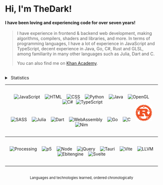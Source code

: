 # Hi, I'm TheDark!
#### I have been loving and experiencing code for over seven years!
> I have experience in frontend & backend web development, making algorithms, compilers, shaders and libraries, and more. In terms of programming languages, I have a lot of experience in JavaScript and TypeScript, decent experience in Java, Go, C#, Rust and GLSL, among familiarity in many other languages such as Julia, Dart and C.
>
> You can also find me on <a href="https://www.khanacademy.org/profile/OnlyTheDark/projects">Khan Academy</a>.

<br />

<details>
<summary>&nbsp;Statistics</summary>

<div align="center">
    <div>
        <a href="https://github.com/anuraghazra/github-readme-stats#github-stats-card">
            <img src="https://github-readme-stats.vercel.app/api?username=99thedark&theme=tokyonight&show_icons=true" />
        </a>
        <br><br>
        <a href="https://git.io/streak-stats">
            <img src="https://streak-stats.demolab.com?user=99thedark&theme=tokyonight" />
        </a>
        <br><br>
        <a href="https://github.com/anuraghazra/github-readme-stats#top-languages-card">
            <img src="https://github-readme-stats-chi-pink-59.vercel.app/api/top-langs/?username=99thedark&theme=tokyonight&layout=compact&langs_count=20&exclude_repo=Hello-World&hide=markdown" />
        </a>
        <br><br>
        <a href="https://github.com/Ashutosh00710/github-readme-activity-graph">
            <img src="https://github-readme-activity-graph.vercel.app/graph?username=99thedark&theme=tokyo-night" />
        </a>
    </div>
</div>

<br />

</details>

<hr />

<br />

<div align="center">
    <div align="center">
        <img alt="JavaScript" src="https://cdn.jsdelivr.net/gh/devicons/devicon/icons/javascript/javascript-original.svg" height="55px" hspace="6px" />
        <img alt="HTML" src="https://cdn.jsdelivr.net/gh/devicons/devicon/icons/html5/html5-original.svg" height="55px" hspace="6px" />
        <img alt="CSS" src="https://cdn.cdnlogo.com/logos/c/18/css.svg" height="55px" hspace="6px" />
        <img alt="Python" src="https://cdn.jsdelivr.net/gh/devicons/devicon/icons/python/python-original.svg" height="55px" hspace="6px" />
        <img alt="Java" src="https://cdn.jsdelivr.net/gh/devicons/devicon/icons/java/java-original.svg" height="55px" hspace="6px" />
        <img alt="OpenGL" src="https://cdn.jsdelivr.net/gh/devicons/devicon@latest/icons/opengl/opengl-plain.svg" height="55px" hspace="6px" />
        <img alt="C#" src="https://cdn.jsdelivr.net/gh/devicons/devicon/icons/csharp/csharp-original.svg" height="55px" hspace="6px" />
        <img alt="TypeScript" src="https://cdn.jsdelivr.net/gh/devicons/devicon/icons/typescript/typescript-original.svg" height="55px" />
    </div>
    <div align="center">
        <img alt="SASS" src="https://cdn.jsdelivr.net/gh/devicons/devicon/icons/sass/sass-original.svg" height="55px" hspace="6px" />
        <img alt="Julia" src="https://cdn.jsdelivr.net/gh/devicons/devicon/icons/julia/julia-original.svg" height="55px" hspace="6px" />
        <img alt="Dart" src="https://cdn.jsdelivr.net/gh/devicons/devicon/icons/dart/dart-original.svg" height="55px" hspace="6px" />
        <img alt="WebAssembly" src="https://upload.wikimedia.org/wikipedia/commons/thumb/1/1f/WebAssembly_Logo.svg/2048px-WebAssembly_Logo.svg.png" height="55px" hspace="6px" />
        <img alt="Go" src="https://cdn.jsdelivr.net/gh/devicons/devicon/icons/go/go-original.svg" height="55px" hspace="6px" />
        <img alt="C" src="https://cdn.jsdelivr.net/gh/devicons/devicon/icons/c/c-original.svg" height="55px" hspace="6px" />
        <img alt="Rust" src="https://raw.githubusercontent.com/99TheDark/99TheDark/ada7fe76b527d83164dd85c0e6d3915341f05b90/rust.svg" height="55px" hspace="6px" />
        <img alt="Nim" src="https://cdn.jsdelivr.net/gh/devicons/devicon/icons/nim/nim-original.svg" height="55px" hspace="6px" />
    </div>
    <!-- <img alt="SQL" src="https://static-00.iconduck.com/assets.00/sql-database-generic-icon-380x512-ez505zus.png" height="55px" hspace="6px" /> -->
    <!-- <img alt="Bash" src="https://cdn.jsdelivr.net/gh/devicons/devicon/icons/bash/bash-original.svg" height="55px" hspace="6px" /> -->
</div>

<br />

<hr />

<br />

<div align="center">
    <img alt="Processing" src="https://cdn.jsdelivr.net/gh/devicons/devicon/icons/processing/processing-original.svg" height="55px" hspace="6px">
    <img alt="p5" src="https://upload.wikimedia.org/wikipedia/commons/thumb/c/c6/P5.js_icon.svg/2048px-P5.js_icon.svg.png" height="55px" hspace="6px">
    <img alt="Node" src="https://cdn-icons-png.flaticon.com/512/5968/5968322.png" height="50px" hspace="6px">
    <img alt="jQuery" src="https://cdn.jsdelivr.net/gh/devicons/devicon/icons/jquery/jquery-original.svg" height="55px" hspace="6px">
    <img alt="Tauri" src="https://cdn.worldvectorlogo.com/logos/tauri-1.svg" height="55px" hspace="6px">
    <img alt="Vite" src="https://vitejs.dev/logo-with-shadow.png" height="60px" hspace="6px">
    <img alt="LLVM" src="https://llvm.org/img/DragonMedium.png" height="55px" hspace="6px">
    <img alt="Ebitengine" src="https://ebitengine.org/images/logo.png" height="55px" hspace="6px">
    <img alt="Svelte" src="https://upload.wikimedia.org/wikipedia/commons/thumb/1/1b/Svelte_Logo.svg/1702px-Svelte_Logo.svg.png" height="55px" hspace="6px">
</div>

<br />

<hr />

<br />

<div align="middle"><sup>Languages and technologies learned, ordered chronologically</sup></div>

<br />
